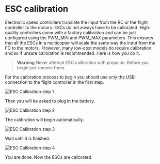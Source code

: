 # ESC calibration

Electronic speed controllers translate the input from the RC or the
flight controller to the motors. ESCs do not always have to be
calibrated. High-quality controllers come with a factory calibration and
can be just configured using the PWM\_MIN and PWM\_MAX parameters. This
ensures that all the ESCs in a multicopter will scale the same way the
input from the FC to the motors.  However, many low-cost models do
require calibration and so if unsure calibration is recommended. Here is
how you do it.

> **Warning** Never attempt ESC calibration with props on. Before you begin just remove them.

For the calibration process to begin you should use only the USB
connection to the flight controller in the first step.

![ESC Calibration step 1](../../images/esc_calibration_step_1.png)

Then you will be asked to plug in the battery.

![ESC Calibration step 2](../../images/esc_calibration_step_2.png)

The calibration will begin automatically.

![ESC Calibration step 3](../../images/esc_calibration_step_3.png)

Wait until it is finished.

![ESC Calibration step 4](../../images/esc_calibration_step_4.png)

You are done. Now the ESCs are calibrated.

